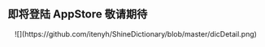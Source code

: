 ## 即将登陆 AppStore 敬请期待



<div align=center>![](https://github.com/itenyh/ShineDictionary/blob/master/dicDetail.png)</div>
